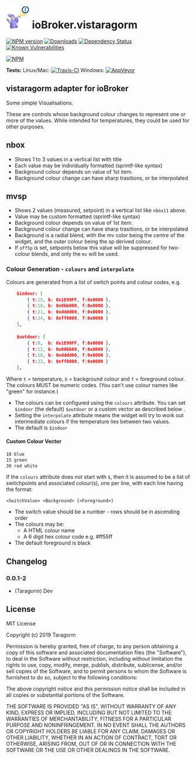 <h1>
    <img src="admin/vistaragorm.png" width="64"/>
    ioBroker.vistaragorm
</h1>

[![NPM version](http://img.shields.io/npm/v/iobroker.vistaragorm.svg)](https://www.npmjs.com/package/iobroker.vistaragorm)
[![Downloads](https://img.shields.io/npm/dm/iobroker.vistaragorm.svg)](https://www.npmjs.com/package/iobroker.vistaragorm)
[![Dependency Status](https://img.shields.io/david/Taragorm/iobroker.vistaragorm.svg)](https://david-dm.org/Taragorm/iobroker.vistaragorm)
[![Known Vulnerabilities](https://snyk.io/test/github/Taragorm/ioBroker.vistaragorm/badge.svg)](https://snyk.io/test/github/Taragorm/ioBroker.vistaragorm)

[![NPM](https://nodei.co/npm/iobroker.vistaragorm.png?downloads=true)](https://nodei.co/npm/iobroker.vistaragorm/)

**Tests:** Linux/Mac: [![Travis-CI](http://img.shields.io/travis/Taragorm/ioBroker.vistaragorm/master.svg)](https://travis-ci.org/Taragorm/ioBroker.vistaragorm)
Windows: [![AppVeyor](https://ci.appveyor.com/api/projects/status/github/Taragorm/ioBroker.vistaragorm?branch=master&svg=true)](https://ci.appveyor.com/project/Taragorm/ioBroker-vistaragorm/)

## vistaragorm adapter for ioBroker

Some simple Visualisations.

These are controls whose background colour changes to represent one or more of the values. While intended for temperatures, they could be used for other purposes.

## nbox

 * Shows 1 to 3 values in a vertical list with title
 * Each value may be individually formatted (sprintf-like syntax)
 * Background colour depends on value of 1st item.
 * Background colour change can have sharp trasitions, or be interpolated


## mvsp
 * Shows 2 values (measured, setpoint) in a vertical list like ``nbox11`` above.
 * Value may be custom formatted (sprintf-like syntax)
 * Background colour depends on value of 1st item.
 * Background colour change can have sharp trasitions, or be interpolated
 * Background is a radial blend, with the mv color being the centre of the widget, and the outer colour being the sp derived colour. 
 * If `offSp` is set, setpoints below this value will be suppressed for two-colour blends, and only the `mv` will be used.


### Colour Generation - `colours` and `interpolate`

Colours are generated from a list of switch points and colour codes, e.g.

```json
    $indoor: [
    	{ t:15, b: 0x1E90FF, f:0x0000 },
    	{ t:18, b: 0x0bb000, f:0x0000 },
    	{ t:21, b: 0xdddd00, f:0x0000 },
    	{ t:24, b: 0xff0000, f:0x0000 }
    ],    

    $outdoor: [
    	{ t:8,  b: 0x1E90FF, f:0x0000 },
    	{ t:12, b: 0x00bb00, f:0x0000 },
    	{ t:18, b: 0xdddd00, f:0x0000 },
    	{ t:22, b: 0xff0000, f:0x0000 }
    ],    

```
Where `t` = temperature, `b` = background colour and `f` = foreground colour. The colours MUST be numeric codes. (You can't use colour names like "green" for instance.)

 * The colours can be configured using the `colours` attribute. You can set `$indoor` (the default) `$outdoor` or a custom vector as described below .
 * Setting the `interpolate` attribute means the widget will try to work out intermediate colours if the temperature lies between two values.
 * The default is `$indoor`

#### Custom Colour Vector

```
10 blue
15 green
30 red white
```

If the `colours` attribute does not start with `$`, then it is assumed to be a list of switchpoints and associated colour(s), one per line, with each line having the format:

```
<SwitchValue> <Background> [<Foreground>]
```

 * The switch value should be a number - rows should be in ascending order
 * The colours may be:
   * A HTML colour name
   * A 6 digit hex colour code e.g. #ff55ff
 * The default foreground is black

## Changelog

### 0.0.1-2
* (Taragorm) Dev

## License
MIT License

Copyright (c) 2019 Taragorm

Permission is hereby granted, free of charge, to any person obtaining a copy
of this software and associated documentation files (the "Software"), to deal
in the Software without restriction, including without limitation the rights
to use, copy, modify, merge, publish, distribute, sublicense, and/or sell
copies of the Software, and to permit persons to whom the Software is
furnished to do so, subject to the following conditions:

The above copyright notice and this permission notice shall be included in all
copies or substantial portions of the Software.

THE SOFTWARE IS PROVIDED "AS IS", WITHOUT WARRANTY OF ANY KIND, EXPRESS OR
IMPLIED, INCLUDING BUT NOT LIMITED TO THE WARRANTIES OF MERCHANTABILITY,
FITNESS FOR A PARTICULAR PURPOSE AND NONINFRINGEMENT. IN NO EVENT SHALL THE
AUTHORS OR COPYRIGHT HOLDERS BE LIABLE FOR ANY CLAIM, DAMAGES OR OTHER
LIABILITY, WHETHER IN AN ACTION OF CONTRACT, TORT OR OTHERWISE, ARISING FROM,
OUT OF OR IN CONNECTION WITH THE SOFTWARE OR THE USE OR OTHER DEALINGS IN THE
SOFTWARE.